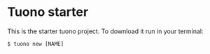 # Tuono starter

This is the starter tuono project. To download it run in your terminal:

```shell
$ tuono new [NAME]
```


